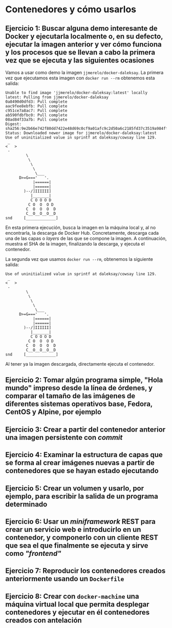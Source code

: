 # Contenedores y cómo usarlos

## Ejercicio 1: Buscar alguna demo interesante de Docker y ejecutarla localmente o, en su defecto, ejecutar la imagen anterior y ver cómo funciona y los procesos que se llevan a cabo la primera vez que se ejecuta y las siguientes ocasiones

Vamos a usar como demo la imagen `jjmerelo/docker-daleksay`. La primera vez que ejecutamos esta imagen con `docker run --rm` obtenemos esta salida:

```
Unable to find image 'jjmerelo/docker-daleksay:latest' locally
latest: Pulling from jjmerelo/docker-daleksay
0a8490d0dfd3: Pull complete 
aac9fee8ebfb: Pull complete 
c951ce7a8ac7: Pull complete 
ab590fdbfbc0: Pull complete 
08ad84f33a7b: Pull complete 
Digest: sha256:9e2b66e742f80dd7422e48d69c0cf9a01afc9c2d50a6c2185fd37c3519a984ff
Status: Downloaded newer image for jjmerelo/docker-daleksay:latest
Use of uninitialized value in sprintf at daleksay/cowsay line 129.
 _ 
<   >
 - 
         \
          \
           \
            \
             \___
      D>=G==='   '.
            |======|
            |======|
        )--/]IIIIII]
           |_______|
           C O O O D
          C O  O  O D
         C  O  O  O  D
         C__O__O__O__D
snd     [_____________]
```

En esta primera ejecución, busca la imagen en la máquina local y, al no encontrarla, la descarga de Docker Hub. Concretamente, descarga cada una de las capas o _layers_ de las que se compone la imagen. A continuación, muestra el SHA de la imagen, finalizando la descarga, y ejecuta el contenedor.

La segunda vez que usamos `docker run --rm`, obtenemos la siguiente salida:

```
Use of uninitialized value in sprintf at daleksay/cowsay line 129.
 _ 
<   >
 - 
         \
          \
           \
            \
             \___
      D>=G==='   '.
            |======|
            |======|
        )--/]IIIIII]
           |_______|
           C O O O D
          C O  O  O D
         C  O  O  O  D
         C__O__O__O__D
snd     [_____________]
```

Al tener ya la imagen descargada, directamente ejecuta el contenedor.

## Ejercicio 2: Tomar algún programa simple, "Hola mundo" impreso desde la línea de órdenes, y comparar el tamaño de las imágenes de diferentes sistemas operativos base, Fedora, CentOS y Alpine, por ejemplo

## Ejercicio 3: Crear a partir del contenedor anterior una imagen persistente con *commit*

## Ejercicio 4: Examinar la estructura de capas que se forma al crear imágenes nuevas a partir de contenedores que se hayan estado ejecutando

## Ejercicio 5: Crear un volumen y usarlo, por ejemplo, para escribir la salida de un programa determinado

## Ejercicio 6: Usar un *miniframework* REST para crear un servicio web e introducirlo en un contenedor, y componerlo con un cliente REST que sea el que finalmente se ejecuta y sirve como *"frontend"*

## Ejercicio 7: Reproducir los contenedores creados anteriormente usando un ``Dockerfile``

## Ejercicio 8: Crear con ``docker-machine`` una máquina virtual local que permita desplegar contenedores y ejecutar en él contenedores creados con antelación
